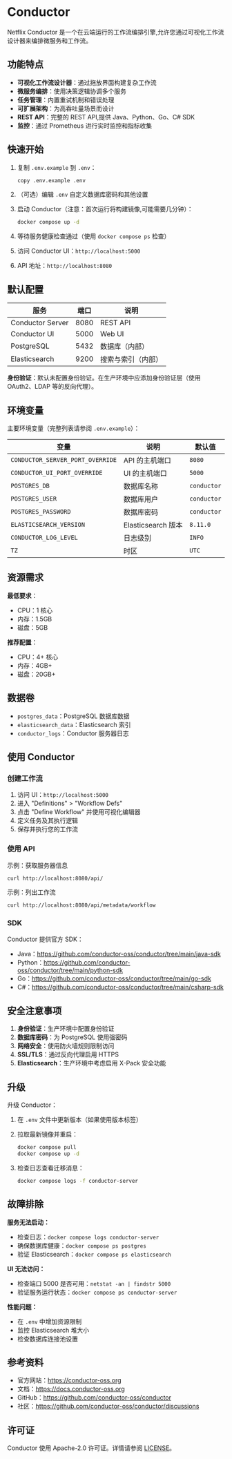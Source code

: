 # Conductor

Netflix Conductor 是一个在云端运行的工作流编排引擎,允许您通过可视化工作流设计器来编排微服务和工作流。

## 功能特点

- **可视化工作流设计器**：通过拖放界面构建复杂工作流
- **微服务编排**：使用决策逻辑协调多个服务
- **任务管理**：内置重试机制和错误处理
- **可扩展架构**：为高吞吐量场景而设计
- **REST API**：完整的 REST API,提供 Java、Python、Go、C# SDK
- **监控**：通过 Prometheus 进行实时监控和指标收集

## 快速开始

1. 复制 `.env.example` 到 `.env`：

   ```bash
   copy .env.example .env
   ```

2. （可选）编辑 `.env` 自定义数据库密码和其他设置

3. 启动 Conductor（注意：首次运行将构建镜像,可能需要几分钟）：

   ```bash
   docker compose up -d
   ```

4. 等待服务健康检查通过（使用 `docker compose ps` 检查）

5. 访问 Conductor UI：`http://localhost:5000`

6. API 地址：`http://localhost:8080`

## 默认配置

| 服务             | 端口 | 说明               |
| ---------------- | ---- | ------------------ |
| Conductor Server | 8080 | REST API           |
| Conductor UI     | 5000 | Web UI             |
| PostgreSQL       | 5432 | 数据库（内部）     |
| Elasticsearch    | 9200 | 搜索与索引（内部） |

**身份验证**：默认未配置身份验证。在生产环境中应添加身份验证层（使用 OAuth2、LDAP 等的反向代理）。

## 环境变量

主要环境变量（完整列表请参阅 `.env.example`）：

| 变量                             | 说明               | 默认值      |
| -------------------------------- | ------------------ | ----------- |
| `CONDUCTOR_SERVER_PORT_OVERRIDE` | API 的主机端口     | `8080`      |
| `CONDUCTOR_UI_PORT_OVERRIDE`     | UI 的主机端口      | `5000`      |
| `POSTGRES_DB`                    | 数据库名称         | `conductor` |
| `POSTGRES_USER`                  | 数据库用户         | `conductor` |
| `POSTGRES_PASSWORD`              | 数据库密码         | `conductor` |
| `ELASTICSEARCH_VERSION`          | Elasticsearch 版本 | `8.11.0`    |
| `CONDUCTOR_LOG_LEVEL`            | 日志级别           | `INFO`      |
| `TZ`                             | 时区               | `UTC`       |

## 资源需求

**最低要求**：

- CPU：1 核心
- 内存：1.5GB
- 磁盘：5GB

**推荐配置**：

- CPU：4+ 核心
- 内存：4GB+
- 磁盘：20GB+

## 数据卷

- `postgres_data`：PostgreSQL 数据库数据
- `elasticsearch_data`：Elasticsearch 索引
- `conductor_logs`：Conductor 服务器日志

## 使用 Conductor

### 创建工作流

1. 访问 UI：`http://localhost:5000`
2. 进入 "Definitions" > "Workflow Defs"
3. 点击 "Define Workflow" 并使用可视化编辑器
4. 定义任务及其执行逻辑
5. 保存并执行您的工作流

### 使用 API

示例：获取服务器信息

```bash
curl http://localhost:8080/api/
```

示例：列出工作流

```bash
curl http://localhost:8080/api/metadata/workflow
```

### SDK

Conductor 提供官方 SDK：

- Java：<https://github.com/conductor-oss/conductor/tree/main/java-sdk>
- Python：<https://github.com/conductor-oss/conductor/tree/main/python-sdk>
- Go：<https://github.com/conductor-oss/conductor/tree/main/go-sdk>
- C#：<https://github.com/conductor-oss/conductor/tree/main/csharp-sdk>

## 安全注意事项

1. **身份验证**：生产环境中配置身份验证
2. **数据库密码**：为 PostgreSQL 使用强密码
3. **网络安全**：使用防火墙规则限制访问
4. **SSL/TLS**：通过反向代理启用 HTTPS
5. **Elasticsearch**：生产环境中考虑启用 X-Pack 安全功能

## 升级

升级 Conductor：

1. 在 `.env` 文件中更新版本（如果使用版本标签）
2. 拉取最新镜像并重启：

   ```bash
   docker compose pull
   docker compose up -d
   ```

3. 检查日志查看迁移消息：

   ```bash
   docker compose logs -f conductor-server
   ```

## 故障排除

**服务无法启动：**

- 检查日志：`docker compose logs conductor-server`
- 确保数据库健康：`docker compose ps postgres`
- 验证 Elasticsearch：`docker compose ps elasticsearch`

**UI 无法访问：**

- 检查端口 5000 是否可用：`netstat -an | findstr 5000`
- 验证服务运行状态：`docker compose ps conductor-server`

**性能问题：**

- 在 `.env` 中增加资源限制
- 监控 Elasticsearch 堆大小
- 检查数据库连接池设置

## 参考资料

- 官方网站：<https://conductor-oss.org>
- 文档：<https://docs.conductor-oss.org>
- GitHub：<https://github.com/conductor-oss/conductor>
- 社区：<https://github.com/conductor-oss/conductor/discussions>

## 许可证

Conductor 使用 Apache-2.0 许可证。详情请参阅 [LICENSE](https://github.com/conductor-oss/conductor/blob/main/LICENSE)。

